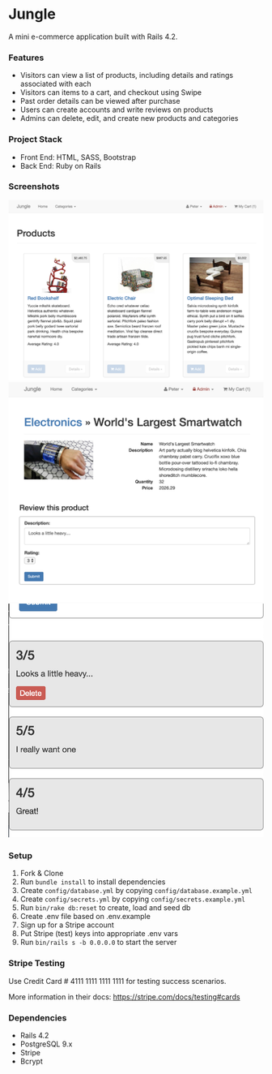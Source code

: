 Jungle
=====================

A mini e-commerce application built with Rails 4.2.

### Features
- Visitors can view a list of products, including details and ratings associated with each
- Visitors can items to a cart, and checkout using Swipe
- Past order details can be viewed after purchase
- Users can create accounts and write reviews on products
- Admins can delete, edit, and create new products and categories


### Project Stack
 - Front End: HTML, SASS, Bootstrap
 - Back End: Ruby on Rails

### Screenshots
![Catalogue View](https://github.com/pnolan89/jungle-rails/blob/master/docs/Screen%20Shot%202019-02-22%20at%205.42.37%20PM.png?raw=true)
![Product Details Page](https://github.com/pnolan89/jungle-rails/blob/master/docs/Screen%20Shot%202019-02-22%20at%205.43.23%20PM.png?raw=true)
![Reviews Sample](https://github.com/pnolan89/jungle-rails/blob/master/docs/Screen%20Shot%202019-02-22%20at%205.47.53%20PM.png?raw=true)

### Setup

1. Fork & Clone
2. Run `bundle install` to install dependencies
3. Create `config/database.yml` by copying `config/database.example.yml`
4. Create `config/secrets.yml` by copying `config/secrets.example.yml`
5. Run `bin/rake db:reset` to create, load and seed db
6. Create .env file based on .env.example
7. Sign up for a Stripe account
8. Put Stripe (test) keys into appropriate .env vars
9. Run `bin/rails s -b 0.0.0.0` to start the server

### Stripe Testing

Use Credit Card # 4111 1111 1111 1111 for testing success scenarios.

More information in their docs: <https://stripe.com/docs/testing#cards>

### Dependencies

* Rails 4.2
* PostgreSQL 9.x
* Stripe
* Bcrypt
